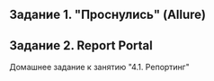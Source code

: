 ## Задание 1. "Проснулись" (Allure)
## Задание 2. Report Portal
Домашнее задание к занятию "4.1. Репортинг"
